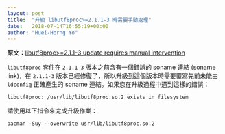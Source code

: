 ```yaml
---
layout: post
title:  "升級 libutf8proc>=2.1.1-3 時需要手動處理"
date:   2018-07-14T16:55:19+00:00
author: "Huei-Horng Yo"
---
```


**原文：**[libutf8proc>=2.1.1-3 update requires manual intervention](https://www.archlinux.org/news/libutf8proc211-3-update-requires-manual-intervention/)

`libutf8proc` 套件在 `2.1.1-3` 版本之前含有一個錯誤的 soname 連結 (soname link)，在 `2.1.1-3` 版本已經修復了，所以升級到這個版本時需要覆寫先前未能由 `ldconfig` 正確產生的 soname 連結。如果您在升級過程中遇到這樣的錯誤：

`libutf8proc: /usr/lib/libutf8proc.so.2 exists in filesystem`

請使用以下指令來完成升級作業：

`pacman -Suy --overwrite usr/lib/libutf8proc.so.2`